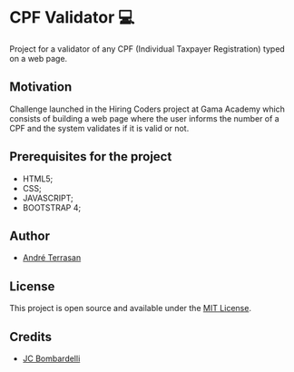
# CPF Validator :computer: 

Project for a validator of any CPF (Individual Taxpayer Registration) typed on a web page.

## Motivation

Challenge launched in the Hiring Coders project at Gama Academy which consists of building a web page where the user informs the number of a CPF and the system validates if it is valid or not.

## Prerequisites for the project

- HTML5;
- CSS;
- JAVASCRIPT;
- BOOTSTRAP 4;

## Author

- [André Terrasan](http://www.linkedin.com/in/andreterrasan)

## License

This project is open source and available under the [MIT License](LICENSE.md).

## Credits

- [JC Bombardelli](https://github.com/jcbombardelli/gama-no-javascript-basico)
